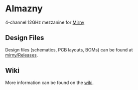 # Almazny
4-channel 12GHz mezzanine for [Mirny](https://github.com/sinara-hw/mirny/wiki)

## Design Files

Design files (schematics, PCB layouts, BOMs) can be found at [mirny/Releases](https://github.com/sinara-hw/Almazny/releases).

## Wiki

More information can be found on the [wiki](https://github.com/sinara-hw/Almazny/wiki).
